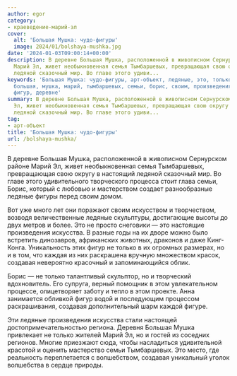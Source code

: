 ```yaml
---
author: egor
category:
- краеведение-марий-эл
cover:
  alt: 'Большая Мушка: чудо-фигуры'
  image: 2024/01/bolshaya-mushka.jpg
date: '2024-01-03T09:00:14+00:00'
description: В деревне Большая Мушка, расположенной в живописном Сернурском районе
  Марий Эл, живет необыкновенная семья Тымбаршевых, превращающая свою округу в настоящий
  ледяной сказочный мир. Во главе этого удиви...
keywords: 'Большая Мушка: чудо-фигуры, арт-объект, ледяные, это, только, создавая,
  большая, мушка, марий, тымбаршевых, семьи, борис, своим, произведения, искусства,
  фигур, деревне'
summary: В деревне Большая Мушка, расположенной в живописном Сернурском районе Марий
  Эл, живет необыкновенная семья Тымбаршевых, превращающая свою округу в настоящий
  ледяной сказочный мир. Во главе этого удиви...
tag:
- арт-объект
title: 'Большая Мушка: чудо-фигуры'
url: /bolshaya-mushka/
---
```


В деревне Большая Мушка, расположенной в живописном Сернурском районе Марий Эл, живет необыкновенная семья Тымбаршевых, превращающая свою округу в настоящий ледяной сказочный мир. Во главе этого удивительного творческого процесса стоит глава семьи, Борис, который с любовью и мастерством создает разнообразные ледяные фигуры перед своим домом.

Вот уже много лет они поражают своим искусством и творчеством, возводя величественные ледяные скульптуры, достигающие высоты до двух метров и более. Это не просто снеговики — это настоящие произведения искусства. В разные годы на их дворе можно было встретить динозавров, африканских животных, драконов и даже Кинг-Конга. Уникальность этих фигур не только в их огромных размерах, но и в том, что каждая из них раскрашена вручную множеством красок, создавая невероятно красочный и запоминающийся облик.

Борис — не только талантливый скульптор, но и творческий вдохновитель. Его супруга, верный помощник в этом увлекательном процессе, олицетворяет заботу и тепло в этом проекте. Анна занимается обливкой фигур водой и последующим процессом раскрашивания, создавая дополнительный шарм каждой фигуре.

Эти ледяные произведения искусства стали настоящей достопримечательностью региона. Деревня Большая Мушка привлекает не только жителей Марий Эл, но и гостей из соседних регионов. Многие приезжают сюда, чтобы насладиться удивительной красотой и оценить мастерство семьи Тымбаршевых. Это место, где реальность переплетается с волшебством, создавая уникальный уголок волшебства в сердце природы.